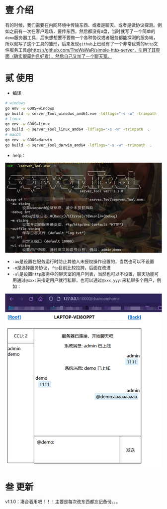 # 壹 介绍

有的时候，我们需要在内网环境中传输东西、或者是聊天、或者是做协议探测。例如之前有一次在客户现场，要传东西，然后都没有`U`盘，当时就写了一个简单的`demo`服务器工具，后来想想要不要做一个各种协议或者服务都能探测的服务端，所以就写了这个工具的雏形，后来发现`github`上已经有了一个非常优秀的`http`文件服务工具@https://github.com/TheWaWaR/simple-http-server，引用了其界面（确实很简约且好看），然后自己又加了一个聊天室。

# 贰 使用

- 编译

```bash
# windows
go env -w GOOS=windows
go build -o server_Tool_winodws_amd64.exe -ldflags="-s -w" -trimpath  .
# linux
go env -w GOOS=linux
go build -o server_Tool_linux_amd64 -ldflags="-s -w" -trimpath  .
# macOS
go env -w GOOS=darwin
go build -o server_Tool_darwin_amd64 -ldflags="-s -w" -trimpath  .
```



- help：

![image-20240530161754434](README/image-20240530161754434.png)

- `-au`是设置在服务运行时防止其他人未授权操作设置的，当然也可以不设置
- `-m`是选择服务协议，`ftp`目前比较拉跨，后面在改进
- `-ul`是设置`http`服务中的聊天室的用户列表，当然也可以不设置，聊天功能可用通过`@xxx:`来指定用户就行私聊，也可以通过`@xxx,yyy:`来私聊多个用户，例如：

![image-20240530162759343](README/image-20240530162759343.png)

# 叁 更新

v1.1.0：凑合着用吧！！！主要是每次改东西都忘记备份。。。